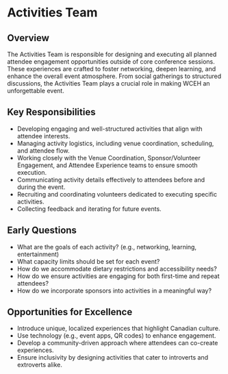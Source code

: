 # Activities Team

## Overview

The Activities Team is responsible for designing and executing all planned attendee engagement opportunities outside of core conference sessions. These experiences are crafted to foster networking, deepen learning, and enhance the overall event atmosphere. From social gatherings to structured discussions, the Activities Team plays a crucial role in making WCEH an unforgettable event.

## Key Responsibilities

- Developing engaging and well-structured activities that align with attendee interests.
- Managing activity logistics, including venue coordination, scheduling, and attendee flow.
- Working closely with the Venue Coordination, Sponsor/Volunteer Engagement, and Attendee Experience teams to ensure smooth execution.
- Communicating activity details effectively to attendees before and during the event.
- Recruiting and coordinating volunteers dedicated to executing specific activities.
- Collecting feedback and iterating for future events.

## Early Questions

- What are the goals of each activity? (e.g., networking, learning, entertainment)
- What capacity limits should be set for each event?
- How do we accommodate dietary restrictions and accessibility needs?
- How do we ensure activities are engaging for both first-time and repeat attendees?
- How do we incorporate sponsors into activities in a meaningful way?

## Opportunities for Excellence

- Introduce unique, localized experiences that highlight Canadian culture.
- Use technology (e.g., event apps, QR codes) to enhance engagement.
- Develop a community-driven approach where attendees can co-create experiences.
- Ensure inclusivity by designing activities that cater to introverts and extroverts alike.
